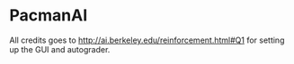 # PacmanAI


All credits goes to http://ai.berkeley.edu/reinforcement.html#Q1 for setting up the GUI and autograder.
